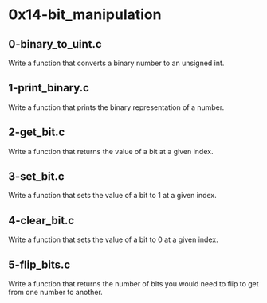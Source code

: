 # 0x14-bit_manipulation #

## 0-binary_to_uint.c ##

Write a function that converts a binary number to an unsigned int.

## 1-print_binary.c ##

Write a function that prints the binary representation of a number.

## 2-get_bit.c ##

Write a function that returns the value of a bit at a given index.

## 3-set_bit.c ## 

Write a function that sets the value of a bit to 1 at a given index.

## 4-clear_bit.c ## 

Write a function that sets the value of a bit to 0 at a given index.

## 5-flip_bits.c ##

Write a function that returns the number of bits you would need to flip to get from one number to another.

